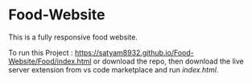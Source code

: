 # Food-Website
This is a fully responsive food website.


To run this Project :
https://satyam8932.github.io/Food-Website/Food/index.html or download the repo, then download the live server extension from vs code marketplace and run *index.html*.
